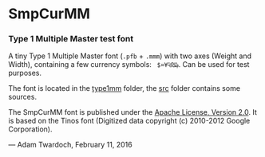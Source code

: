 # SmpCurMM
### Type 1 Multiple Master test font

A tiny Type 1 Multiple Master font (`.pfb` + `.mmm`) with two axes (Weight and Width), containing a few currency symbols: ` $¤¥₠₪₯`. Can be used for test purposes. 

The font is located in the [type1mm](./type1mm/) folder, the [src](./src/) folder contains some sources.

The SmpCurMM font is published under the [Apache License, Version 2.0](http://www.apache.org/licenses/LICENSE-2.0.html). It is based on the Tinos font (Digitized data copyright (c) 2010-2012 Google Corporation).

— Adam Twardoch, February 11, 2016